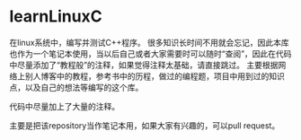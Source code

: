 # learnLinuxC

在linux系统中，编写并测试C++程序。
很多知识长时间不用就会忘记，因此本库也作为一个笔记本使用，当以后自己或者大家需要时可以随时“查阅”，因此在代码中尽量添加了“教程般”的注释，如果觉得注释太基础，请直接跳过。
主要根据网络上别人博客中的教程，参考书中的历程，做过的编程题，项目中用到过的知识点，以及自己的想法等编写的这个库。

代码中尽量加上了大量的注释。

主要是把该repository当作笔记本用，如果大家有兴趣的，可以pull request。

